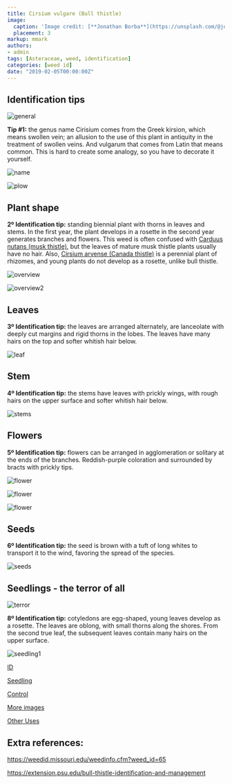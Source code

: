 ```yaml
---
title: Cirsium vulgare (Bull thistle)
image:
  caption: 'Image credit: [**Jonathan Borba**](https://unsplash.com/@jonathanborba?utm_source=unsplash&utm_medium=referral&utm_content=creditCopyText)'
  placement: 3
markup: mmark
authors:
- admin
tags: [Asteraceae, weed, identification]
categories: [weed id]
date: "2019-02-05T00:00:00Z"
---
```

## Identification tips

![general](https://github.com/vitoranunciato/academic-kickstart/blob/master/content/pt/post/cirsium%20vulgare/image/geral.jpg?raw=true)

**Tip #1:** the genus name Cirisium comes from the Greek kirsion, which means swollen vein; an allusion to the use of this plant in antiquity in the treatment of swollen veins. And vulgarum that comes from Latin that means common. This is hard to create some analogy, so you have to decorate it yourself.

![name](https://github.com/vitoranunciato/academic-kickstart/blob/master/content/pt/post/cirsium%20vulgare/image/name.jpg?raw=true)

![plow](https://media.giphy.com/media/mb410b43HO7aU/giphy.gif)

## Plant shape

**2º Identification tip:** standing biennial plant with thorns in leaves and stems. In the first year, the plant develops in a rosette in the second year generates branches and flowers. This weed is often confused with [Carduus nutans (musk thistle)](https://serialweedkiller.netlify.app/post/carduus-nutans/), but the leaves of mature musk thistle plants usually have no hair. Also, [Cirsium arvense (Canada thistle)](https://serialweedkiller.netlify.app/post/cirsium-arvense/) is a perennial plant of rhizomes, and young plants do not develop as a rosette, unlike bull thistle.

![overview](https://github.com/vitoranunciato/academic-kickstart/blob/master/content/pt/post/cirsium%20vulgare/image/overview3.jpg?raw=true)

![overview2](https://github.com/vitoranunciato/academic-kickstart/blob/master/content/pt/post/cirsium%20vulgare/image/overview4.jpg?raw=true)

## Leaves

**3º Identification tip:** the leaves are arranged alternately, are lanceolate with deeply cut margins and rigid thorns in the lobes. The leaves have many hairs on the top and softer whitish hair below.

![leaf](https://github.com/vitoranunciato/academic-kickstart/blob/master/content/pt/post/cirsium%20vulgare/image/leaf.jpg?raw=true)

## Stem

**4º Identification tip:** the stems have leaves with prickly wings, with rough hairs on the upper surface and softer whitish hair below.

![stems](https://github.com/vitoranunciato/academic-kickstart/blob/master/content/pt/post/cirsium%20vulgare/image/stems.jpg?raw=true)

## Flowers

**5º Identification tip:** flowers can be arranged in agglomeration or solitary at the ends of the branches. Reddish-purple coloration and surrounded by bracts with prickly tips.

![flower](https://github.com/vitoranunciato/academic-kickstart/blob/master/content/pt/post/cirsium%20vulgare/image/flower.jpg?raw=true)

![flower](https://github.com/vitoranunciato/academic-kickstart/blob/master/content/pt/post/cirsium%20vulgare/image/flower2.jpg?raw=true)

![flower](https://github.com/vitoranunciato/academic-kickstart/blob/master/content/pt/post/cirsium%20vulgare/image/flower3.jpg?raw=true)

## Seeds

**6º Identification tip:** the seed is brown with a tuft of long whites to transport it to the wind, favoring the spread of the species.

![seeds](https://github.com/vitoranunciato/academic-kickstart/blob/master/content/pt/post/cirsium%20vulgare/image/seed.jpg?raw=true)

## Seedlings - the terror of all
![terror](https://media.giphy.com/media/fW0ZxSrXkqQTe/giphy.gif)

**8º Identification tip:** cotyledons are egg-shaped, young leaves develop as a rosette. The leaves are oblong, with small thorns along the shores. From the second true leaf, the subsequent leaves contain many hairs on the upper surface.

![seedling1](https://github.com/vitoranunciato/academic-kickstart/blob/master/content/pt/post/cirsium%20vulgare/image/seedling2.jpg?raw=true)

[ID](https://www.youtube.com/watch?v=1oAOG-l-RT0)

[Seedling](https://www.youtube.com/watch?v=RELctCVlhak&list=PLdTdglZPyaglMcCmnDfkGdt-qnJ_IJJ57&index=33&t=0s)

[Control](https://www.youtube.com/watch?v=gLosbPKrLzg&list=PLdTdglZPyaglMcCmnDfkGdt-qnJ_IJJ57&index=32&t=0s)

[More images](https://calphotos.berkeley.edu/cgi/img_query?where-lifeform=any&rel-taxon=contains&where-taxon=Cirsium+vulgare&rel-namesoup=matchphrase&where-namesoup=&rel-location=matchphrase&where-location=&rel-county=eq&where-county=any&rel-state=eq&where-state=any&rel-country=eq&where-country=any&where-collectn=any&rel-photographer=contains&where-photographer=&rel-kwid=equals&where-kwid=&=max_rows24)

[Other Uses](https://pfaf.org/user/Plant.aspx?LatinName=Cirsium%20vulgare)

## Extra references:

https://weedid.missouri.edu/weedinfo.cfm?weed_id=65

https://extension.psu.edu/bull-thistle-identification-and-management
